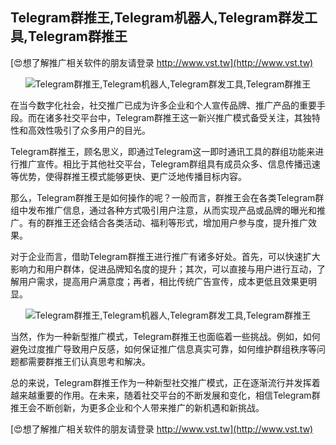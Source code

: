 ## **Telegram群推王,Telegram机器人,Telegram群发工具,Telegram群推王**

[😍想了解推广相关软件的朋友请登录 http://www.vst.tw](http://www.vst.tw)

 <center><img src="https://vst.tw/MP4/tuiguang/png/2.png" alt="Telegram群推王,Telegram机器人,Telegram群发工具,Telegram群推王"></center>

在当今数字化社会，社交推广已成为许多企业和个人宣传品牌、推广产品的重要手段。而在诸多社交平台中，Telegram群推王这一新兴推广模式备受关注，其独特性和高效性吸引了众多用户的目光。

Telegram群推王，顾名思义，即通过Telegram这一即时通讯工具的群组功能来进行推广宣传。相比于其他社交平台，Telegram群组具有成员众多、信息传播迅速等优势，使得群推王模式能够更快、更广泛地传播目标内容。

那么，Telegram群推王是如何操作的呢？一般而言，群推王会在各类Telegram群组中发布推广信息，通过各种方式吸引用户注意，从而实现产品或品牌的曝光和推广。有的群推王还会结合各类活动、福利等形式，增加用户参与度，提升推广效果。

对于企业而言，借助Telegram群推王进行推广有诸多好处。首先，可以快速扩大影响力和用户群体，促进品牌知名度的提升；其次，可以直接与用户进行互动，了解用户需求，提高用户满意度；再者，相比传统广告宣传，成本更低且效果更明显。

 <center><img src="https://vst.tw/MP4/tuiguang/png/2.png" alt="Telegram群推王,Telegram机器人,Telegram群发工具,Telegram群推王"></center>

当然，作为一种新型推广模式，Telegram群推王也面临着一些挑战。例如，如何避免过度推广导致用户反感，如何保证推广信息真实可靠，如何维护群组秩序等问题都需要群推王们认真思考和解决。

总的来说，Telegram群推王作为一种新型社交推广模式，正在逐渐流行并发挥着越来越重要的作用。在未来，随着社交平台的不断发展和变化，相信Telegram群推王会不断创新，为更多企业和个人带来推广的新机遇和新挑战。

[😍想了解推广相关软件的朋友请登录 http://www.vst.tw](http://www.vst.tw)



